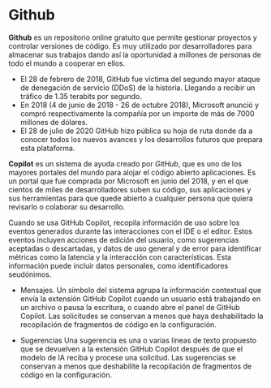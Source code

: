 
# Github 

**Github** es un repositorio online gratuito que permite gestionar proyectos y controlar versiones de código. Es muy utilizado por desarrolladores para almacenar sus trabajos dando así la oportunidad a millones de personas de todo el mundo a cooperar en ellos. 
- El 28 de febrero de 2018, GitHub fue víctima del segundo mayor ataque de denegación de servicio (DDoS) de la historia. Llegando a recibir un tráfico de 1.35 terabits por segundo.
- En 2018 (4 de junio de 2018 - 26 de octubre 2018), Microsoft anunció y compró respectivamente la compañía por un importe de más de 7000 millones de dólares.
- El 28 de julio de 2020 GitHub hizo pública su hoja de ruta donde da a conocer todos los nuevos avances y los desarrollos futuros que prepara esta plataforma.
  




**Copilot** es un sistema de ayuda creado por *GitHub*, que es uno de los mayores portales del mundo para alojar el código abierto aplicaciones. Es un portal que fue comprada por Microsoft en junio del 2018, y en el que cientos de miles de desarrolladores suben su código, sus aplicaciones y sus herramientas para que quede abierto a cualquier persona que quiera revisarlo o colaborar su desarrollo.

Cuando se usa GitHub Copilot, recopila información de uso sobre los eventos generados durante las interacciones con el IDE o el editor. Estos eventos incluyen acciones de edición del usuario, como sugerencias aceptadas o descartadas, y datos de uso general y de error para identificar métricas como la latencia y la interacción con características. Esta información puede incluir datos personales, como identificadores seudónimos.

 - Mensajes.
    Un símbolo del sistema agrupa la información contextual que envía la extensión GitHub Copilot cuando un usuario está trabajando en un archivo o pausa la escritura, o           cuando abre el panel de GitHub Copilot. Las solicitudes se conservan a menos que haya deshabilitado la recopilación de fragmentos de código en la configuración.
   
 - Sugerencias
    Una sugerencia es una o varias líneas de texto propuesto que se devuelven a la extensión GitHub Copilot después de que el modelo de IA reciba y procese una solicitud. Las      sugerencias se conservan a menos que deshabilite la recopilación de fragmentos de código en la configuración. 
   

